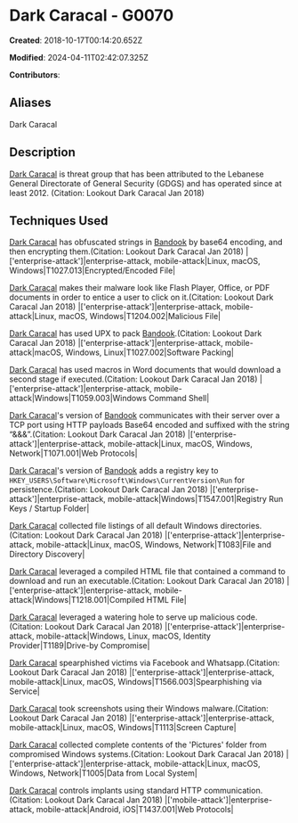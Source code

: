 # Dark Caracal - G0070

**Created**: 2018-10-17T00:14:20.652Z

**Modified**: 2024-04-11T02:42:07.325Z

**Contributors**: 

## Aliases

Dark Caracal

## Description

[Dark Caracal](https://attack.mitre.org/groups/G0070) is threat group that has been attributed to the Lebanese General Directorate of General Security (GDGS) and has operated since at least 2012. (Citation: Lookout Dark Caracal Jan 2018)

## Techniques Used


[Dark Caracal](https://attack.mitre.org/groups/G0070) has obfuscated strings in [Bandook](https://attack.mitre.org/software/S0234) by base64 encoding, and then encrypting them.(Citation: Lookout Dark Caracal Jan 2018)
|['enterprise-attack']|enterprise-attack, mobile-attack|Linux, macOS, Windows|T1027.013|Encrypted/Encoded File|


[Dark Caracal](https://attack.mitre.org/groups/G0070) makes their malware look like Flash Player, Office, or PDF documents in order to entice a user to click on it.(Citation: Lookout Dark Caracal Jan 2018)
|['enterprise-attack']|enterprise-attack, mobile-attack|Linux, macOS, Windows|T1204.002|Malicious File|


[Dark Caracal](https://attack.mitre.org/groups/G0070) has used UPX to pack [Bandook](https://attack.mitre.org/software/S0234).(Citation: Lookout Dark Caracal Jan 2018)
|['enterprise-attack']|enterprise-attack, mobile-attack|macOS, Windows, Linux|T1027.002|Software Packing|


[Dark Caracal](https://attack.mitre.org/groups/G0070) has used macros in Word documents that would download a second stage if executed.(Citation: Lookout Dark Caracal Jan 2018)
|['enterprise-attack']|enterprise-attack, mobile-attack|Windows|T1059.003|Windows Command Shell|


[Dark Caracal](https://attack.mitre.org/groups/G0070)'s version of [Bandook](https://attack.mitre.org/software/S0234) communicates with their server over a TCP port using HTTP payloads Base64 encoded and suffixed with the string “&&&”.(Citation: Lookout Dark Caracal Jan 2018)
|['enterprise-attack']|enterprise-attack, mobile-attack|Linux, macOS, Windows, Network|T1071.001|Web Protocols|


[Dark Caracal](https://attack.mitre.org/groups/G0070)'s version of [Bandook](https://attack.mitre.org/software/S0234) adds a registry key to <code>HKEY_USERS\Software\Microsoft\Windows\CurrentVersion\Run</code> for persistence.(Citation: Lookout Dark Caracal Jan 2018)
|['enterprise-attack']|enterprise-attack, mobile-attack|Windows|T1547.001|Registry Run Keys / Startup Folder|


[Dark Caracal](https://attack.mitre.org/groups/G0070) collected file listings of all default Windows directories.(Citation: Lookout Dark Caracal Jan 2018)
|['enterprise-attack']|enterprise-attack, mobile-attack|Linux, macOS, Windows, Network|T1083|File and Directory Discovery|


[Dark Caracal](https://attack.mitre.org/groups/G0070) leveraged a compiled HTML file that contained a command to download and run an executable.(Citation: Lookout Dark Caracal Jan 2018)
|['enterprise-attack']|enterprise-attack, mobile-attack|Windows|T1218.001|Compiled HTML File|


[Dark Caracal](https://attack.mitre.org/groups/G0070) leveraged a watering hole to serve up malicious code.(Citation: Lookout Dark Caracal Jan 2018)
|['enterprise-attack']|enterprise-attack, mobile-attack|Windows, Linux, macOS, Identity Provider|T1189|Drive-by Compromise|


[Dark Caracal](https://attack.mitre.org/groups/G0070) spearphished victims via Facebook and Whatsapp.(Citation: Lookout Dark Caracal Jan 2018)
|['enterprise-attack']|enterprise-attack, mobile-attack|Linux, macOS, Windows|T1566.003|Spearphishing via Service|


[Dark Caracal](https://attack.mitre.org/groups/G0070) took screenshots using their Windows malware.(Citation: Lookout Dark Caracal Jan 2018)
|['enterprise-attack']|enterprise-attack, mobile-attack|Linux, macOS, Windows|T1113|Screen Capture|


[Dark Caracal](https://attack.mitre.org/groups/G0070) collected complete contents of the 'Pictures' folder from compromised Windows systems.(Citation: Lookout Dark Caracal Jan 2018)
|['enterprise-attack']|enterprise-attack, mobile-attack|Linux, macOS, Windows, Network|T1005|Data from Local System|


[Dark Caracal](https://attack.mitre.org/groups/G0070) controls implants using standard HTTP communication.(Citation: Lookout Dark Caracal Jan 2018) 
|['mobile-attack']|enterprise-attack, mobile-attack|Android, iOS|T1437.001|Web Protocols|

